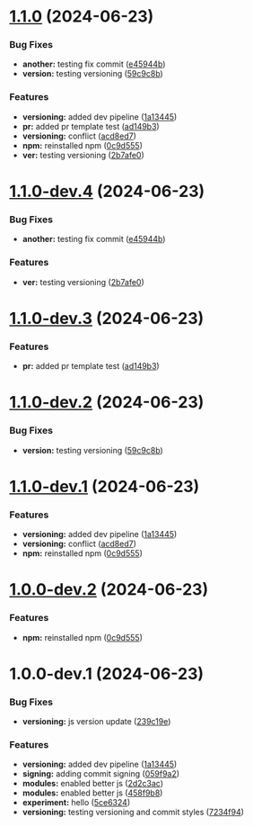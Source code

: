 # [1.1.0](https://github.com/dandonahoe/dandonahoe.github.io/compare/v1.0.0...v1.1.0) (2024-06-23)


### Bug Fixes

* **another:** testing fix commit ([e45944b](https://github.com/dandonahoe/dandonahoe.github.io/commit/e45944b7d92775682e7e4a7bb8d7ba61d086e447))
* **version:** testing versioning ([59c9c8b](https://github.com/dandonahoe/dandonahoe.github.io/commit/59c9c8bf94acd3e4f3121df6066895f5dc7c8428))


### Features

* **versioning:** added dev pipeline ([1a13445](https://github.com/dandonahoe/dandonahoe.github.io/commit/1a13445c629bf6081767759435b30e285bc974f0))
* **pr:** added pr template test ([ad149b3](https://github.com/dandonahoe/dandonahoe.github.io/commit/ad149b38c97f4a863f4a86294cff3221c5e08421))
* **versioning:** conflict ([acd8ed7](https://github.com/dandonahoe/dandonahoe.github.io/commit/acd8ed7d3ed265fa461e30a35e8f6eed6d3ad636))
* **npm:** reinstalled npm ([0c9d555](https://github.com/dandonahoe/dandonahoe.github.io/commit/0c9d55556aa27fd13946f43b48ddc76142fd6411))
* **ver:** testing versioning ([2b7afe0](https://github.com/dandonahoe/dandonahoe.github.io/commit/2b7afe004c514335016e707f17f793045cd73829))

# [1.1.0-dev.4](https://github.com/dandonahoe/dandonahoe.github.io/compare/v1.1.0-dev.3...v1.1.0-dev.4) (2024-06-23)


### Bug Fixes

* **another:** testing fix commit ([e45944b](https://github.com/dandonahoe/dandonahoe.github.io/commit/e45944b7d92775682e7e4a7bb8d7ba61d086e447))


### Features

* **ver:** testing versioning ([2b7afe0](https://github.com/dandonahoe/dandonahoe.github.io/commit/2b7afe004c514335016e707f17f793045cd73829))

# [1.1.0-dev.3](https://github.com/dandonahoe/dandonahoe.github.io/compare/v1.1.0-dev.2...v1.1.0-dev.3) (2024-06-23)


### Features

* **pr:** added pr template test ([ad149b3](https://github.com/dandonahoe/dandonahoe.github.io/commit/ad149b38c97f4a863f4a86294cff3221c5e08421))

# [1.1.0-dev.2](https://github.com/dandonahoe/dandonahoe.github.io/compare/v1.1.0-dev.1...v1.1.0-dev.2) (2024-06-23)


### Bug Fixes

* **version:** testing versioning ([59c9c8b](https://github.com/dandonahoe/dandonahoe.github.io/commit/59c9c8bf94acd3e4f3121df6066895f5dc7c8428))

# [1.1.0-dev.1](https://github.com/dandonahoe/dandonahoe.github.io/compare/v1.0.0...v1.1.0-dev.1) (2024-06-23)


### Features

* **versioning:** added dev pipeline ([1a13445](https://github.com/dandonahoe/dandonahoe.github.io/commit/1a13445c629bf6081767759435b30e285bc974f0))
* **versioning:** conflict ([acd8ed7](https://github.com/dandonahoe/dandonahoe.github.io/commit/acd8ed7d3ed265fa461e30a35e8f6eed6d3ad636))
* **npm:** reinstalled npm ([0c9d555](https://github.com/dandonahoe/dandonahoe.github.io/commit/0c9d55556aa27fd13946f43b48ddc76142fd6411))

# [1.0.0-dev.2](https://github.com/dandonahoe/dandonahoe.github.io/compare/v1.0.0-dev.1...v1.0.0-dev.2) (2024-06-23)

### Features

* **npm:** reinstalled npm ([0c9d555](https://github.com/dandonahoe/dandonahoe.github.io/commit/0c9d55556aa27fd13946f43b48ddc76142fd6411))

# 1.0.0-dev.1 (2024-06-23)

### Bug Fixes

* **versioning:** js version update ([239c19e](https://github.com/dandonahoe/dandonahoe.github.io/commit/239c19e6a7e6bb6ef4b56200fda6e297ea50ae20))

### Features

* **versioning:** added dev pipeline ([1a13445](https://github.com/dandonahoe/dandonahoe.github.io/commit/1a13445c629bf6081767759435b30e285bc974f0))
* **signing:** adding commit signing ([059f9a2](https://github.com/dandonahoe/dandonahoe.github.io/commit/059f9a2b6e48a93c186105fb0830c153134a6547))
* **modules:** enabled better js ([2d2c3ac](https://github.com/dandonahoe/dandonahoe.github.io/commit/2d2c3ac838b0881ea019e6c4487fc1d3d89a2190))
* **modules:** enabled better js ([458f9b8](https://github.com/dandonahoe/dandonahoe.github.io/commit/458f9b8b2e88188c36e018a990ddbf682578d34d))
* **experiment:** hello ([5ce6324](https://github.com/dandonahoe/dandonahoe.github.io/commit/5ce6324d2107c21cefeadea5214f65bb6c4aaaf8))
* **versioning:** testing versioning and commit styles ([7234f94](https://github.com/dandonahoe/dandonahoe.github.io/commit/7234f94ce289269cccdf7c5795e8402e90d783e3))
